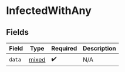 # InfectedWithAny


## Fields

| Field                                               | Type                                                | Required                                            | Description                                         |
| --------------------------------------------------- | --------------------------------------------------- | --------------------------------------------------- | --------------------------------------------------- |
| `data`                                              | [mixed](../../Models/Shared/InfectedWithAnyData.md) | :heavy_check_mark:                                  | N/A                                                 |